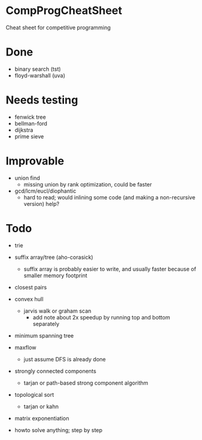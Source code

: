 # CompProgCheatSheet
Cheat sheet for competitive programming


# Done
- binary search (tst)
- floyd-warshall (uva)

# Needs testing
- fenwick tree
- bellman-ford
- dijkstra
- prime sieve

# Improvable
- union find
    - missing union by rank optimization, could be faster
- gcd/lcm/eucl/diophantic
    - hard to read; would inlining some code (and making a non-recursive version) help?

# Todo
- trie
- suffix array/tree (aho-corasick)
    - suffix array is probably easier to write, and usually faster because of smaller memory footprint
- closest pairs
- convex hull
    - jarvis walk or graham scan
        - add note about 2x speedup by running top and bottom separately

- minimum spanning tree
- maxflow
    - just assume DFS is already done
- strongly connected components
    - tarjan or path-based strong component algorithm
- topological sort
    - tarjan or kahn
- matrix exponentiation
- howto solve anything; step by step
